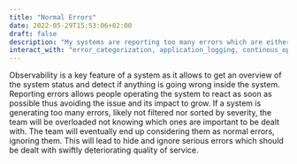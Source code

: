 ```yaml
---
title: "Normal Errors"
date: 2022-05-29T15:53:06+02:00
draft: false
description: "My systems are reporting too many errors which are either not relevant or not associated with an actual problem"
interact_with: "error_categorization, application_logging, continous_operability, error_budget"
---
```


Observability is a key feature of a system as it allows to get an overview of the system status and detect if anything is going wrong inside the system. Reporting errors allows people operating the system to react as soon as possible thus avoiding the issue and its impact to grow. 
If a system is generating too many errors, likely not filtered nor sorted by severity, the team will be overloaded not knowing which ones are important to be dealt with.  The team will eventually end up considering them as normal errors, ignoring them. This will lead to hide and ignore serious errors which should be dealt with swiftly deteriorating quality of service. 
